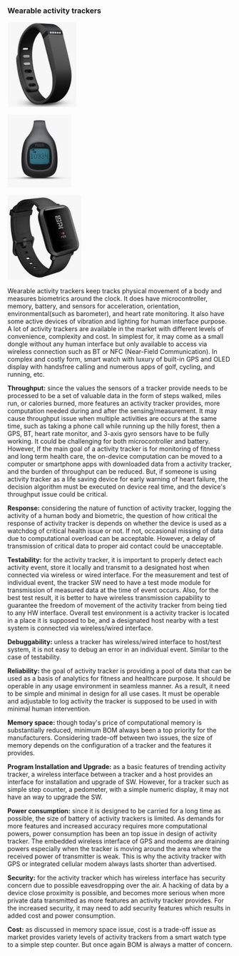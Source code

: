 ### Wearable activity trackers

![Image of activity tracker 1](https://github.com/khkim607/embsys310/blob/main/AT_fitbit1.PNG)

![Image of activity tracker 2](https://github.com/khkim607/embsys310/blob/main/AT_fitbit2.PNG)

![Image of activity tracker 3](https://github.com/khkim607/embsys310/blob/main/AT_smartwatch.PNG)

Wearable activity trackers keep tracks physical movement of a body and measures biometrics around the clock. It does have microcontroller, memory, battery, and sensors for acceleration, orientation, environmental(such as barometer), and heart rate monitoring. It also have some active devices of vibration and lighting for human interface purpose. A lot of activity trackers are available in the market with different levels of convenience, complexity and cost. In simplest for, it may come as a small dongle without any human interface but only available to access via wireless connection such as BT or NFC (Near-Field Communication). In complex and costly form, smart watch with luxury of built-in GPS and OLED display with handsfree calling and numerous apps of golf, cycling, and running,  etc.

**Throughput:** since the values the sensors of a tracker provide needs to be processed to be a set of valuable data in the form of steps walked, miles run, or calories burned,  more features an activity tracker provides, more computation needed during and after the sensing/measurement. It may cause throughput issue  when multiple activities are occurs at the same time, such as taking a phone call while running up the hilly forest, then a GPS, BT, heart rate monitor, and 3-axis gyro sensors have to be fully working. It could be challenging for both microcontroller and battery.  However, If the main goal of a activity tracker is for monitoring of fitness and long term health care, the on-device computation can be moved to a computer or smartphone apps with downloaded data from a activity tracker, and the burden of throughput can be reduced. But, if someone is using activity tracker as a life saving device for early warning of heart failure, the decision algorithm must be executed on device real time, and the device's throughput issue could be critical.

**Response:** considering the nature of function of activity tracker, logging the activity of a human body and biometric, the question of how critical the response of activity tracker is depends on whether the device is used as a watchdog of critical health issue or not. If not, occasional missing of data due to computational overload can be acceptable. However, a delay of transmission of critical data to proper aid contact could be unacceptable.

**Testability:** for the activity tracker, it is important to properly detect each activity event, store it locally and transmit to a designated host when connected via wireless or wired interface. For the measurement and test of individual event, the tracker SW need to have a test mode module for transmission of measured data at the time of event occurs. Also, for the best test result, it is better to have wireless transmission capability to guarantee the freedom of movement of the activity tracker from being tied to any HW interface. Overall test environment is a activity tracker is located in a place it is supposed to be, and a designated host nearby with a test system is connected via wireless/wired interface.

**Debuggability:** unless a tracker has wireless/wired interface to host/test system, it is not easy to debug an error in an individual event. Similar to the case of testability.  

**Reliability:** the goal of activity tracker is providing a pool of data that can be used as a basis of analytics for fitness and healthcare purpose. It should be operable in any usage environment in seamless manner. As a result, it need to be simple and minimal in design for all use cases. It must be operable and adjustable to log activity the tracker is supposed to be used in with minimal human intervention. 

**Memory space:** though today's price of computational memory is substantially reduced, minimum BOM always been a top priority for the manufacturers. Considering trade-off between two issues, the size of memory depends on the configuration of a tracker and the features it provides.  

**Program Installation and Upgrade:** as a basic features of trending activity tracker, a wireless interface between a tracker and a host provides an interface for installation and upgrade of SW. However, for a tracker such as simple step counter, a pedometer, with a simple numeric display, it may not have an way to upgrade the SW.

**Power consumption:** since it is designed to be carried for a long time as possible, the size of battery of activity trackers is limited. As demands for more features and increased accuracy requires more computational powers, power consumption has been an top issue in design of activity tracker. The embedded wireless interface of GPS and modems are draining powers especially when the tracker is moving around the area where the received power of transmitter is weak. This is why the activity tracker with GPS or integrated cellular modem always lasts shorter than advertised. 

**Security:** for the activity tracker which has wireless interface has security concern due to possible eavesdropping over the air. A hacking of data by a device close proximity is possible, and becomes more serious when more private data transmitted as more features an activity tracker provides. For the increased security, it may need to add security features which results in added cost and power consumption. 

**Cost:** as discussed in memory space issue, cost is a trade-off issue as market provides variety levels of activity trackers from a smart watch type to a simple step counter. But once again BOM is always a matter of concern. 

